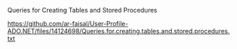 Queries for Creating Tables and Stored Procedures


https://github.com/ar-faisal/User-Profile-ADO.NET/files/14124698/Queries.for.creating.tables.and.stored.procedures.txt
